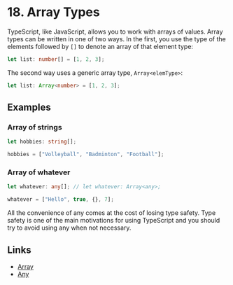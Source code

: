 # 18. Array Types

TypeScript, like JavaScript, allows you to work with arrays of values. Array
types can be written in one of two ways. In the first, you use the type of the
elements followed by `[]` to denote an array of that element type:

```ts
let list: number[] = [1, 2, 3];
```

The second way uses a generic array type, `Array<elemType>`:

```ts
let list: Array<number> = [1, 2, 3];
```

## Examples

### Array of strings

```ts
let hobbies: string[];

hobbies = ["Volleyball", "Badminton", "Football"];
```

### Array of whatever

```ts
let whatever: any[]; // let whatever: Array<any>;

whatever = ["Hello", true, {}, 7];
```

All the convenience of any comes at the cost of losing type safety. Type safety
is one of the main motivations for using TypeScript and you should try to avoid
using any when not necessary.

## Links

- [Array](https://www.typescriptlang.org/docs/handbook/basic-types.html#array)
- [Any](https://www.typescriptlang.org/docs/handbook/basic-types.html#any)
